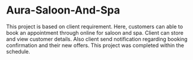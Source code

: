 # Aura-Saloon-And-Spa
This project is based on client requirement. Here, customers can able to book an appointment through online for saloon and spa. Client can store and view customer details. Also client send notification regarding booking confirmation and their new offers. This project was completed within the schedule. 
